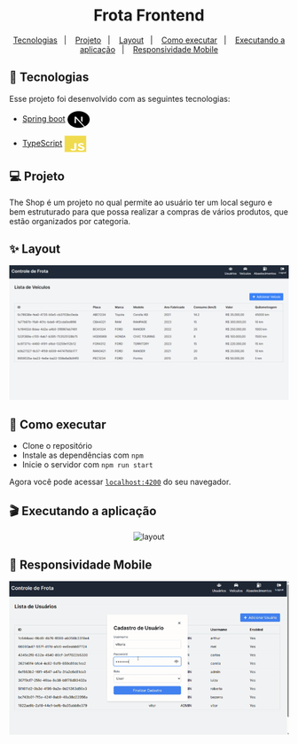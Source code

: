 ﻿<h1 align="center">
  Frota Frontend
</h1>

<p align="center">
  <a href="#-tecnologias">Tecnologias</a>&nbsp;&nbsp;&nbsp;|&nbsp;&nbsp;&nbsp;
  <a href="#-projeto">Projeto</a>&nbsp;&nbsp;&nbsp;|&nbsp;&nbsp;&nbsp;
  <a href="#-layout">Layout</a>&nbsp;&nbsp;&nbsp;|&nbsp;&nbsp;&nbsp;
  <a href="#-como-executar">Como executar</a>&nbsp;&nbsp;&nbsp;|&nbsp;&nbsp;&nbsp;
  <a href="#-executando-a-aplicação">Executando a aplicação</a>&nbsp;&nbsp;&nbsp;|&nbsp;&nbsp;&nbsp;
  <a href="#-responsividade-mobile">Responsividade Mobile</a>
</p>

## 🚀 Tecnologias

Esse projeto foi desenvolvido com as seguintes tecnologias:

- [Spring boot](https://nextjs.org)    <img align="center" alt="Arthur-Angularjs" height="30" width="40" src="https://raw.githubusercontent.com/devicons/devicon/master/icons/nextjs/nextjs-original.svg">

- [TypeScript](https://www.javascript.com/)    <img align="center" alt="Arthur-Ts" height="30" width="40" src="https://raw.githubusercontent.com/devicons/devicon/master/icons/javascript/javascript-plain.svg">

## 💻 Projeto

The Shop é um projeto no qual permite ao usuário ter um local seguro e bem estruturado para que possa realizar a compras de vários produtos, que estão organizados por categoria.

## ✨ Layout

<p align="center">
  <img alt="layout" src="./github/assets/layout.png">
</p>

## 🔖 Como executar

- Clone o repositório
- Instale as dependências com `npm`
- Inicie o servidor com `npm run start`

Agora você pode acessar [`localhost:4200`](http://localhost:4200) do seu navegador.

## 🎬 Executando a aplicação

<p align="center">
  <img alt="layout" src="./github/assets/video.gif">
</p>

## 📱 Responsividade Mobile

<p align="center">
  <img alt="layout" src="./github/assets/video2.gif">
</p>

